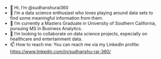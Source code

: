 - 👋 Hi, I’m @sudhanshurai360
- 👀 I’m a data science enthusiast who loves playing around data sets to find some meaningful information from them.
- 🌱 I’m currently a Masters Graduate in University of Southern California, pursuing MS in Business Analytics.
- 💞️ I’m looking to collaborate on data science projects, especially on healthcare and entertainment data.
- 📫 How to reach me: You can reach me via my LinkedIn profile: https://www.linkedin.com/in/sudhanshu-rai-360/

<!---
sudhanshurai360/sudhanshurai360 is a ✨ special ✨ repository because its `README.md` (this file) appears on your GitHub profile.
You can click the Preview link to take a look at your changes.
--->
